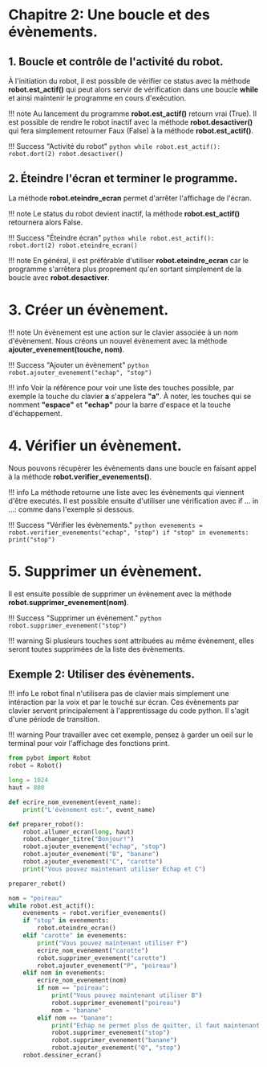 # Chapitre 2: Une boucle et des évènements.

## 1. Boucle et contrôle de l'activité du robot.

À l'initiation du robot, il est possible de vérifier ce status avec la méthode **robot.est_actif()** qui peut alors servir de vérification dans une boucle **while** et ainsi maintenir le programme en cours d'exécution.

!!! note 
    Au lancement du programme **robot.est_actif()** retourn vrai (True).
    Il est possible de rendre le robot inactif avec la méthode **robot.desactiver()** qui fera simplement retourner Faux (False) à la méthode **robot.est_actif()**.

!!! Success "Activité du robot"
    ```python
    while robot.est_actif():
        robot.dort(2)
        robot.desactiver()
    ```

## 2. Éteindre l'écran et terminer le programme.

La méthode **robot.eteindre_ecran** permet d'arrêter l'affichage de l'écran.

!!! note 
    Le status du robot devient inactif, la méthode **robot.est_actif()** retournera alors False.

!!! Success "Éteindre écran"
    ```python
    while robot.est_actif():
        robot.dort(2)
        robot.eteindre_ecran()
    ```

!!! note
    En général, il est préférable d'utiliser **robot.eteindre_ecran** car le programme s'arrêtera plus proprement qu'en sortant simplement de la boucle avec **robot.desactiver**.

# 3. Créer un évènement.

!!! note
    Un évènement est une action sur le clavier associée à un nom d'évènement. Nous créons un nouvel évènement avec la méthode **ajouter_evenement(touche, nom)**.

!!! Success "Ajouter un évènement"
    ```python
    robot.ajouter_evenement("echap", "stop")
    ```

!!! info
    Voir la référence pour voir une liste des touches possible, par exemple la touche du clavier **a** s'appelera **"a"**. À noter, les touches qui se nomment **"espace"** et **"echap"** pour la barre d'espace et la touche d'échappement.

# 4. Vérifier un évènement.

Nous pouvons récupérer les évènements dans une boucle en faisant appel à la méthode **robot.verifier_evenements()**.

!!! info
    La méthode retourne une liste avec les évènements qui viennent d'être executés. Il est possible ensuite d'utiliser une vérification avec if ... in ...: comme dans l'exemple si dessous.

!!! Success "Vérifier les évènements."
    ```python
        evenements = robot.verifier_evenements("echap", "stop")
        if "stop" in evenements:
            print("stop")
    ```

# 5. Supprimer un évènement.

Il est ensuite possible de supprimer un évènement avec la méthode **robot.supprimer_evenement(nom)**.

!!! Success "Supprimer un évènement."
    ```python
        robot.supprimer_evenement("stop")
    ```

!!! warning
    Si plusieurs touches sont attribuées au même évènement, elles seront toutes supprimées de la liste des évènements.

## Exemple 2: Utiliser des évènements.

!!! info
    Le robot final n'utilisera pas de clavier mais simplement une intéraction par la voix et par le touché sur écran. Ces évènements par clavier servent principalement à l'apprentissage du code python. Il s'agit d'une période de transition.

!!! warning
    Pour travailler avec cet exemple, pensez à garder un oeil sur le terminal pour voir l'affichage des fonctions print.

```python
from pybot import Robot
robot = Robot()

long = 1024
haut = 800

def ecrire_nom_evenement(event_name):
    print("L'évènement est:", event_name)

def preparer_robot():
    robot.allumer_ecran(long, haut)
    robot.changer_titre("Bonjour!")
    robot.ajouter_evenement("echap", "stop")
    robot.ajouter_evenement("B", "banane")
    robot.ajouter_evenement("C", "carotte")
    print("Vous pouvez maintenant utiliser Echap et C")

preparer_robot()

nom = "poireau"
while robot.est_actif():
    evenements = robot.verifier_evenements()    
    if "stop" in evenements:
        robot.eteindre_ecran()
    elif "carotte" in evenements:
        print("Vous pouvez maintenant utiliser P")
        ecrire_nom_evenement("carotte")
        robot.supprimer_evenement("carotte")
        robot.ajouter_evenement("P", "poireau")
    elif nom in evenements:
        ecrire_nom_evenement(nom)
        if nom == "poireau":
            print("Vous pouvez maintenant utiliser B")
            robot.supprimer_evenement("poireau")
            nom = "banane"
        elif nom == "banane":
            print("Echap ne permet plus de quitter, il faut maintenant utiliser Q")
            robot.supprimer_evenement("stop")
            robot.supprimer_evenement("banane")
            robot.ajouter_evenement("Q", "stop")
    robot.dessiner_ecran()
```
